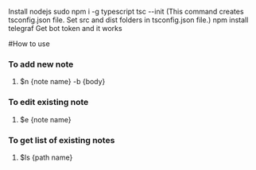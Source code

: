 Install nodejs
sudo npm i -g typescript
tsc --init (This command creates tsconfig.json file. Set src and dist folders in tsconfig.json file.)
npm install telegraf
Get bot token and it works

#How to use

### To add new note
1. $n {note name} -b {body}

### To edit existing note
1. $e {note name}

### To get list of existing notes
1. $ls {path name}